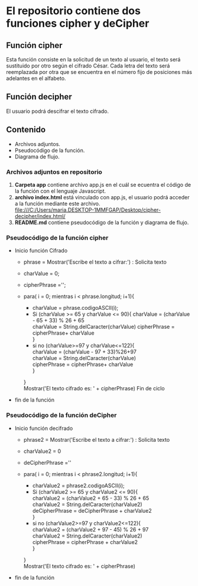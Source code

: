 # El repositorio contiene dos funciones **cipher** y **deCipher**

## Función cipher

Esta función consiste en la solicitud de un texto al usuario, el texto será sustituido por otro según el cifrado César. Cada letra del texto será reemplazada por otra que se encuentra en el número fijo de posiciones más adelantes en el alfabeto.  

## Función decipher  

El usuario podrá descifrar el texto cifrado.

## Contenido  
* Archivos adjuntos.  
* Pseudocódigo de la función.  
* Diagrama de flujo.  

### Archivos adjuntos en repositorio
1. **Carpeta app** contiene archivo app.js en el cuál se ecuentra el código de la función con el lenguaje Javascript.  
2. **archivo index.html** está vinculado con app.js, el usuario podrá acceder a la función mediante este archivo.  
<file:///C:/Users/maria.DESKTOP-1MMFGAP/Desktop/cipher-decipher/index.html/>
3. **README.md** contiene pseudocódigo de la función y diagrama de flujo.  


### Pseudocódigo de la función cipher

* Inicio función Cifrado
  * phrase = Mostrar('Escribe el texto a cifrar:') : Solicita texto
  * charValue = 0;
  * cipherPhrase ='';
  * para( i = 0; mientras i < phrase.longitud; i+1){  
    * charValue = phrase.codigoASCII(i);
    * Si (charValue >= 65 y charValue <= 90){
      charValue = (charValue - 65 + 33) % 26 + 65  
      charValue = String.delCaracter(charValue)
      cipherPhrase = cipherPhrase+ charValue  
    }
    * si no (charValue>=97 y charValue<=122){  
      charValue = (charValue - 97 + 33)%26+97  
      charValue = String.delCaracter(charValue)  
      cipherPhrase = cipherPhrase+ charValue  
    }  

    }   
    Mostrar('El texto cifrado es: ' + cipherPhrase)
      Fin de ciclo  

* fin de la función  



### Pseudocódigo de la función deCipher  

* Inicio función decifrado
  * phrase2 = Mostrar('Escribe el texto a cifrar:') : Solicita texto
  * charValue2 = 0
  * deCipherPhrase =''
  * para( i = 0; mientras i < phrase2.longitud; i+1){  
    * charValue2 = phrase2.codigoASCII(i);
    * Si (charValue2 >= 65 y charValue2 <= 90){  
      charValue2 = (charValue2 + 65 - 33) % 26 + 65  
      charValue2 = String.delCaracter(charValue2)  
      deCipherPhrase = deCipherPhrase + charValue2  
    }
    * si no (charValue2>=97 y charValue2<=122){  
      charValue2 = (charValue2 + 97 - 45) % 26 + 97  
      charValue2 = String.delCaracter(charValue2)  
      cipherPhrase = cipherPhrase + charValue2  
    }  

    }   
    Mostrar('El texto cifrado es: ' + cipherPhrase)  

* fin de la función
